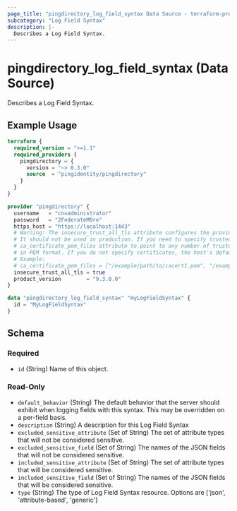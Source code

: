 ```yaml
---
page_title: "pingdirectory_log_field_syntax Data Source - terraform-provider-pingdirectory"
subcategory: "Log Field Syntax"
description: |-
  Describes a Log Field Syntax.
---
```


# pingdirectory_log_field_syntax (Data Source)

Describes a Log Field Syntax.

## Example Usage

```terraform
terraform {
  required_version = ">=1.1"
  required_providers {
    pingdirectory = {
      version = "~> 0.3.0"
      source  = "pingidentity/pingdirectory"
    }
  }
}

provider "pingdirectory" {
  username   = "cn=administrator"
  password   = "2FederateM0re"
  https_host = "https://localhost:1443"
  # Warning: The insecure_trust_all_tls attribute configures the provider to trust any certificate presented by the PingDirectory server.
  # It should not be used in production. If you need to specify trusted CA certificates, use the
  # ca_certificate_pem_files attribute to point to any number of trusted CA certificate files
  # in PEM format. If you do not specify certificates, the host's default root CA set will be used.
  # Example:
  # ca_certificate_pem_files = ["/example/path/to/cacert1.pem", "/example/path/to/cacert2.pem"]
  insecure_trust_all_tls = true
  product_version        = "9.3.0.0"
}

data "pingdirectory_log_field_syntax" "myLogFieldSyntax" {
  id = "MyLogFieldSyntax"
}
```

<!-- schema generated by tfplugindocs -->
## Schema

### Required

- `id` (String) Name of this object.

### Read-Only

- `default_behavior` (String) The default behavior that the server should exhibit when logging fields with this syntax. This may be overridden on a per-field basis.
- `description` (String) A description for this Log Field Syntax
- `excluded_sensitive_attribute` (Set of String) The set of attribute types that will not be considered sensitive.
- `excluded_sensitive_field` (Set of String) The names of the JSON fields that will not be considered sensitive.
- `included_sensitive_attribute` (Set of String) The set of attribute types that will be considered sensitive.
- `included_sensitive_field` (Set of String) The names of the JSON fields that will be considered sensitive.
- `type` (String) The type of Log Field Syntax resource. Options are ['json', 'attribute-based', 'generic']

